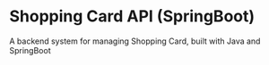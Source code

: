 # Shopping Card API (SpringBoot)

A backend system for managing Shopping Card, built with Java and SpringBoot
